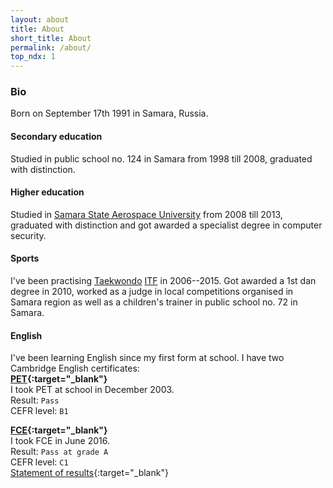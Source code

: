 ```yaml
---
layout: about
title: About
short_title: About
permalink: /about/
top_ndx: 1
---
```


### Bio
Born on September 17th 1991 in Samara, Russia.

#### Secondary education
Studied in public school no. 124 in Samara from 1998 till 2008, graduated with distinction.

#### Higher education
Studied in [Samara State Aerospace University](http://ssau.ru/) from 2008 till 2013, graduated with distinction and got awarded a specialist degree in computer security.

#### Sports
I've been practising [Taekwondo](https://en.wikipedia.org/wiki/Taekwondo) [ITF](https://en.wikipedia.org/wiki/International_Taekwon-Do_Federation) in 2006--2015. Got awarded a 1st dan degree in 2010, worked as a judge in local competitions organised in Samara region as well as a children's trainer in public school no. 72 in Samara.

#### English
I've been learning English since my first form at school. I have two Cambridge English certificates:  
**[PET](http://www.cambridgeenglish.org/exams/preliminary/){:target="_blank"}**  
I took PET at school in December 2003.  
Result: `Pass`  
CEFR level: `B1`

**[FCE](http://www.cambridgeenglish.org/exams/first/){:target="_blank"}**  
I took FCE in June 2016.  
Result: `Pass at grade A`  
CEFR level: `C1`  
[Statement of results](http://www.slideshare.net/AlexanderPyatkin/statementofresult-63726676){:target="_blank"}
